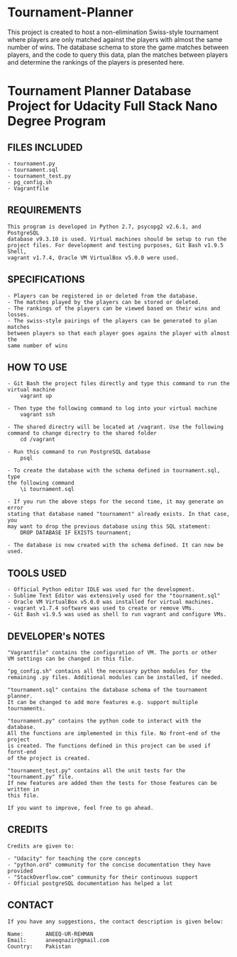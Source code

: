 # Tournament-Planner
This project is created to host a non-elimination Swiss-style tournament 
where players are only matched against the players with almost the same
number of wins. The database schema to store the game matches between players,
and the code to query this data, plan the matches between players and determine
the rankings of the players is presented here.

# Tournament Planner Database Project for Udacity Full Stack Nano Degree Program


FILES INCLUDED
--------------

	- tournament.py
	- tournament.sql
	- tournament_test.py
	- pg_config.sh
	- Vagrantfile


REQUIREMENTS
------------

	This program is developed in Python 2.7, psycopg2 v2.6.1, and PostgreSQL
	database v9.3.10 is used. Virtual machines should be setup to run the 
	project files. For development and testing purposes, Git Bash v1.9.5 Shell,
	vagrant v1.7.4, Oracle VM VirtualBox v5.0.0 were used.


SPECIFICATIONS
--------------
	
	- Players can be registered in or deleted from the database.
	- The matches played by the players can be stored or deleted.
	- The rankings of the players can be viewed based on their wins and losses.
	- The swiss-style pairings of the players can be generated to plan matches
	between players so that each player goes agains the player with almost the
	same number of wins


HOW TO USE
----------

	- Git Bash the project files directly and type this command to run the 
	virtual machine
		vagrant up

	- Then type the following command to log into your virtual machine
		vagrant ssh

	- The shared directry will be located at /vagrant. Use the following 
	command to change directry to the shared folder
		cd /vagrant

	- Run this command to run PostgreSQL database
		psql

	- To create the database with the schema defined in tournament.sql, type
	the following command
		\i tournament.sql

	- If you run the above steps for the second time, it may generate an error
	stating that database named "tournament" already exists. In that case, you
	may want to drop the previous database using this SQL statement:
		DROP DATABASE IF EXISTS tournament;

	- The database is now created with the schema defined. It can now be used.


TOOLS USED
----------

	- Official Python editor IDLE was used for the development.
	- Sublime Text Editor was extensively used for the "tournament.sql"
	- Oracle VM VirtualBox v5.0.0 was installed for virtual machines.
	- vagrant v1.7.4 software was used to create or remove VMs.
	- Git Bash v1.9.5 was used as shell to run vagrant and configure VMs.


DEVELOPER's NOTES
-----------------

	"Vagrantfile" contains the configuration of VM. The ports or other 
	VM settings can be changed in this file.

	"pg_config.sh" contains all the necessary python modules for the 
	remaining .py files. Additional modules can be installed, if needed.

	"tournament.sql" contains the database schema of the tournament planner.
	It can be changed to add more features e.g. support multiple tournaments.

	"tournament.py" contains the python code to interact with the database. 
	All the functions are implemented in this file. No front-end of the project
	is created. The functions defined in this project can be used if fornt-end
	of the project is created.

	"tournament_test.py" contains all the unit tests for the "tournament.py" file.
	If new features are added then the tests for those features can be written in
	this file.

	If you want to improve, feel free to go ahead.


CREDITS
-------

	Credits are given to:

	- "Udacity" for teaching the core concepts
	- "python.ord" community for the concise documentation they have provided
	- "StackOverflow.com" community for their continuous support
	- Official postgreSQL documentation has helped a lot


CONTACT
-------

	If you have any suggestions, the contact description is given below:

	Name:		ANEEQ-UR-REHMAN
	Email:		aneeqnazir@gmail.com
	Country:	Pakistan

